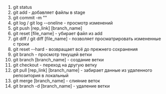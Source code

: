1. git status
2. git add - добавляет файлы в stage
3. git commit -m ""
4. git log / git log --oneline - просмотр изменений
5. git push [rep_link] [branch_name]
6. git reset [file_name] - убирает файл из add
7. git diff / git diff [file_name] - позволяет просматрировать измененные с троки
8. git reset --hard - возвращает всё до прежнего сохранения 
9. git branch - просмотр текущей ветки
10. git branch [branch_name] - создание ветки
11. git checkout - переход на другую ветку
12. git pull [rep_link] [branch_name] - забирает данные из удаленного репозитория в локальный
13. git merge [branch_name] - слияние веток
14. git branch -d [branch_name] - удаление ветки